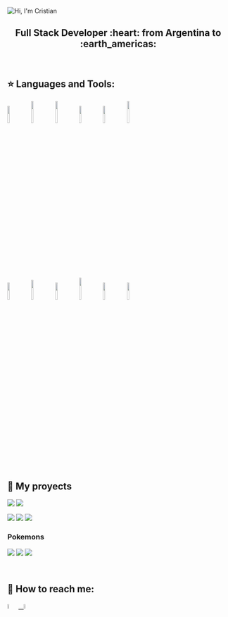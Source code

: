 ![Hi, I'm Cristian](https://github.com/Ferraggina/cristianFerra-main/main/assets/hi.gif)

<h2 align="center">
Full Stack Developer :heart: from Argentina to :earth_americas:
</h2>

&nbsp;&nbsp;

## :star: Languages and Tools:

<p>
  <code><img width="10%" src="https://www.vectorlogo.zone/logos/w3_html5/w3_html5-ar21.svg"></code>
  <code><img width="10%" height="50px" src="https://github.com/Ferraggina/cristianFera-main/blob/main/logos/1200px-Devicon-css3-plain.svg.png"></code>
  <code><img width="10%" height="50px" src="https://github.com/Ferraggina/cristianFera-main/blob/main/logos/javascript-1.svg"></code>
  <code><img width="10%" src="https://www.vectorlogo.zone/logos/git-scm/git-scm-ar21.svg"></code>
  <code><img width="10%" src="https://www.vectorlogo.zone/logos/getbootstrap/getbootstrap-ar21.svg"></code>
  <code><img width="10%" height="50px" src="https://github.com/Ferraggina/cristianFera-main/blob/main/logos/material-ui-1.svg"></code>
  <br />
  <code><img width="10%" src="https://www.vectorlogo.zone/logos/reactjs/reactjs-ar21.svg"></code>
  <code><img width="10%" height="45" src="https://cdn.worldvectorlogo.com/logos/redux.svg"></code>
  <code><img width="10%" src="https://www.vectorlogo.zone/logos/nodejs/nodejs-ar21.svg"></code>
  <code><img  width="10%" height="50px" src="https://github.com/Ferraggina/cristianFera-main/blob/main/logos/expressjs.svg"></code>
  <code><img width="10%" src="https://www.vectorlogo.zone/logos/postgresql/postgresql-ar21.svg"></code>
  <code><img width="10%" src="https://www.vectorlogo.zone/logos/sequelizejs/sequelizejs-ar21.svg"></code>
  <br />
</p>

&nbsp;

## :pushpin: My proyects

<p>
  <a><img src="https://github.com/Ferraggina/cristianFera-main/blob/main/images/ecommerce/home.png"></a>
  <a><img src="https://github.com/Ferraggina/cristianFera-main/blob/main/images/ecommerce/catalogo.png"></a>
 
</p>
<p>
  <a><img src="https://github.com/Ferraggina/cristianFera-main/blob/main/images/ecommerce/carrito.png"></a>
  <a><img src="https://github.com/Ferraggina/cristianFera-main/blob/main/images/ecommerce/reviews.png"></a>
  <a><img src="https://github.com/Ferraggina/cristianFera-main/blob/main/images/ecommerce/average.png"></a>
</p>

<h3>Pokemons</h3>
<p>
  <a><img src="https://github.com/Ferraggina/cristianFera-main/blob/main/images/pokemon/tabla.jpg"></a>
  <a><img src="https://github.com/Ferraggina/cristianFera-main/blob/main/images/pokemon/nuevoprod.png"></a>
  <a><img src="https://github.com/Ferraggina/cristianFera-main/blob/main/images/pokemon/imagen.png"></a>
</p> 
&nbsp;

## :paperclip: How to reach me:

<span >
<a href="https://www.linkedin.com/in/cristian-ferraggina-924a1a1b8/" ><img width="5%" src="https://github.com/Ferraggina/cristianFera-main/blob/main/logos/linkedin-icon.png"> &nbsp;
<a href="mailto:cefferra@gmail.com" ><img width="5%" src="https://github.com/Ferraggina/cristianFera-main/blob/main/logos/gmail-icon%20green.png">
</span>
